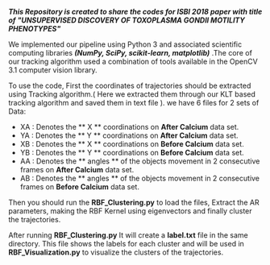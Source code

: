 ***This Repository is created to share the codes for ISBI 2018 paper with title of _"UNSUPERVISED DISCOVERY OF TOXOPLASMA GONDII MOTILITY PHENOTYPES"_***

We implemented our pipeline using Python 3 and associated scientific computing libraries ***(NumPy, SciPy, scikit-learn,
matplotlib)*** .The core of our tracking algorithm used a combination of tools available in the OpenCV 3.1 computer vision library. 

To use the code, First the coordinates of trajectories should be extracted using Tracking algorithm.( Here we extracted them through our KLT based tracking algorithm and saved them in text file ). we have 6 files for 2 sets of Data: 

*  XA  : Denotes the ** X ** coordinations on **After Calcium** data set.
*  YA  : Denotes the ** Y ** coordinations on **After Calcium** data set.
*  XB  : Denotes the ** X ** coordinations on **Before Calcium** data set.
*  YB  : Denotes the ** Y ** coordinations on **Before Calcium** data set.
*  AA  : Denotes the ** angles ** of the objects movement in 2 consecutive frames on **After Calcium** data set.
*  AB  : Denotes the ** angles ** of the objects movement in 2 consecutive frames on **Before Calcium** data set.

Then you should run the **RBF_Clustering.py** to load the files, Extract the AR parameters, making the RBF Kernel using eigenvectors and finally cluster the trajectories.

After running **RBF_Clustering.py** It will create a **label.txt** file in the same directory. This file shows the labels for each cluster and will be used in **RBF_Visualization.py** to visualize the clusters of the trajectories. 
